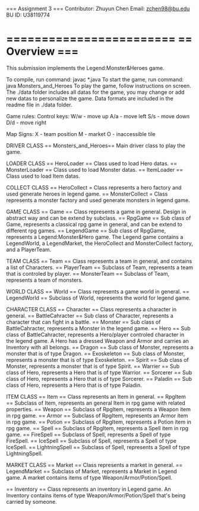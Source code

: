 === Assignment 3 ===
Contributor: Zhuyun Chen
Email: zchen98@bu.edu
BU ID: U38119774

========================
== Overview ===
========================

This submission implements the Legend:Monster&Heroes game.

To compile, run command: javac *.java
To start the game, run command: java Monsters_and_Heroes
To play the game, follow instructions on screen.
The ./data folder includes all datas for the game, you may change or add new datas to personalize the game. Data formats are included in the readme file in ./data folder.

Game rules:
Control keys:
W/w - move up
A/a - move left
S/s - move down
D/d - move right

Map Signs:
X - team position
M - market
O - inaccessible tile

DRIVER CLASS
== Monsters_and_Heroes==
Main  driver class to play the game.

LOADER CLASS
== HeroLoader ==
Class used to load Hero datas.
== MonsterLoader ==
Class used to load Monster datas.
== ItemLoader ==
Class used to load Item datas.

COLLECT CLASS
== HeroCollect =
Class represents a hero factory and used generate heroes in legend game.
== MonsterCollect =
Class represents a monster factory and used generate monsters in legend game.

GAME CLASS
== Game ==
Class represents a game in general. Design in abstract way and can be extend by subclass.
== RpgGame ==
Sub class of Game, represents a classical rpg game in general, and can be extend to different rpg games.
== LegendGame ==
Sub class of RpgGame, represents a Legend:Monster&Hero game. The Legend game contains a LegendWorld, a LegendMarket, the HeroCollect and MonsterCollect factory, and a PlayerTeam.

TEAM CLASS
== Team ==
Class represents a team in general, and contains a list of Characters.
== PlayerTeam ==
Subclass of Team, represents a team that is controled by player.
== MonsterTeam ==
Subclass of Team, represents a team of monsters.

WORLD CLASS
== World ==
Class represents a game world in general.
== LegendWorld ==
Subclass of World, represents the world for legend game. 

CHARACTER CLASS
== Character ==
Class represents a character in general.
== BattleCahracter ==
Sub class of Character, represents a character that can fight in a battle.
== Monster ==
Sub class of BattleCahracter, represents a Monster in the legend game.
== Hero ==
Sub class of BattleCahracter, represents a Hero/player controled character in the legend game. A Hero has a dressed Weapon and Armor and carries an Inventory with all belongs.
== Dragon ==
Sub class of Monster, represents a monster that is of type Dragon. 
== Exoskeleton ==
Sub class of Monster, represents a monster that is of type Exoskeleton. 
== Spirit ==
Sub class of Monster, represents a monster that is of type Spirit. 
== Warrier ==
Sub class of Hero, represents a Hero that is of type Warrior.
== Sorcerer ==
Sub class of Hero, represents a Hero that is of type Sorcerer. 
== Paladin ==
Sub class of Hero, represents a Hero that is of type Paladin. 

ITEM CLASS
== Item ==
Class represents an Item in general.
== RpgItem ==
Subclass of Item, represents an general Item in rpg game with related properties.
== Weapon ==
Subclass of RpgItem, represents a Weapon item in rpg game.
== Armor ==
Subclass of RpgItem, represents an Armor item in rpg game.
== Potion ==
Subclass of RpgItem, represents a Potion item in rpg game.
== Spell ==
Subclass of RpgItem, represents a Spell item in rpg game.
== FireSpell ==
Subclass of Spell, represents a Spell of type FireSpell.
== IceSpell ==
Subclass of Spell, represents a Spell of type IceSpell.
== LightningSpell ==
Subclass of Spell, represents a Spell of type LightningSpell.

MARKET CLASS
== Market ==
Class represents a market in general.
== LegendMarket ==
Subclass of Market, represents a Market in Legend game. A market contains items of type Weapon/Armor/Potion/Spell.

== Inventory ==
Class represents an inventory in Legend game. An Inventory contains items of type Weapon/Armor/Potion/Spell that's being carried by someone.
